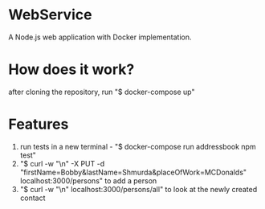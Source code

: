 # WebService
A Node.js web application with Docker implementation. 
# How does it work?
after cloning the repository, run "$ docker-compose up"
# Features
1. run tests in a new terminal - "$ docker-compose run addressbook npm test"
2. "$ curl -w "\n" -X PUT -d "firstName=Bobby&lastName=Shmurda&placeOfWork=MCDonalds" localhost:3000/persons" to add a person
3. "$ curl -w "\n" localhost:3000/persons/all" to look at the newly created contact
